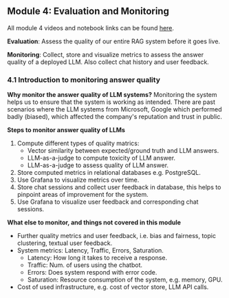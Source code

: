 ## Module 4: Evaluation and Monitoring
All module 4 videos and notebook links can be found [here](https://github.com/DataTalksClub/llm-zoomcamp/blob/main/04-monitoring/README.md).

**Evaluation**: Assess the quality of our entire RAG system before it goes live.

**Monitoring**: Collect, store and visualize metrics to assess the answer quality of a deployed LLM. Also collect chat history and user feedback.

### 4.1 Introduction to monitoring answer quality
**Why monitor the answer quality of LLM systems?** 
Monitoring the system helps us to ensure that the system is working as intended. There are past scenarios where the LLM systems from Microsoft, Google which performed badly (biased), which affected the company's reputation and trust in public.

**Steps to monitor answer quality of LLMs**
1. Compute different types of quality matrics:
    - Vector similarity between expected/ground truth and LLM answers.
    - LLM-as-a-judge to compute toxicity of LLM answer.
    - LLM-as-a-judge to assess quality of LLM answer.
2. Store computed metrics in relational databases e.g. PostgreSQL.
3. Use Grafana to visualize metrics over time.
4. Store chat sessions and collect user feedback in database, this helps to pinpoint areas of improvement for the system.
5. Use Grafana to visualize user feedback and corresponding chat sessions.

**What else to monitor, and things not covered in this module**
- Further quality metrics and user feedback, i.e. bias and fairness, topic clustering, textual user feedback.
- System metrics: Latency, Traffic, Errors, Saturation.
    - Latency: How long it takes to receive a response.
    - Traffic: Num. of users using the chatbot.
    - Errors: Does system respond with error code.
    - Saturation: Resource consumption of the system, e.g. memory, GPU.
- Cost of used infrastructure, e.g. cost of vector store, LLM API calls.
